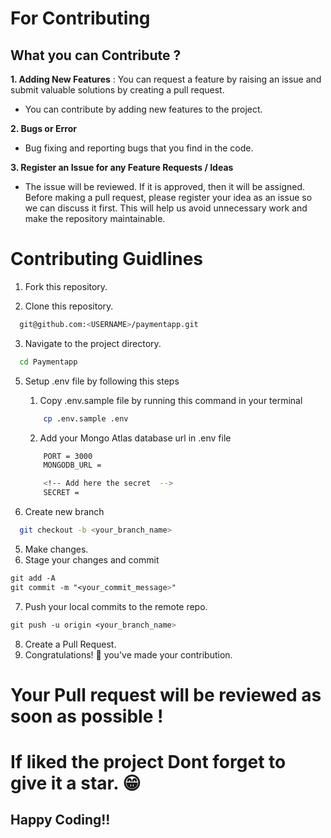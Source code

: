 # For Contributing

## What you can Contribute ?
**1. Adding New Features** : You can request a feature by raising an issue and submit valuable solutions by creating a pull request.
- You can contribute by adding new features to the project.

**2. Bugs or Error**
- Bug fixing and reporting bugs that you find in the code.

**3. Register an Issue for any Feature Requests / Ideas**
- The issue will be reviewed. If it is approved, then it will be assigned.
Before making a pull request, please register your idea as an issue so we can discuss it first. This will help us avoid unnecessary work and make the repository maintainable.

# Contributing Guidlines
1. Fork this repository.

2. Clone this repository.
```bash
  git@github.com:<USERNAME>/paymentapp.git
```

3. Navigate to the project directory.
```bash
  cd Paymentapp
```

5. Setup .env file by following this steps
    1. Copy .env.sample file by running this command in your terminal 
    ```bash
        cp .env.sample .env
    ```

    2. Add your Mongo Atlas database url in .env file
    ```bash
        PORT = 3000
        MONGODB_URL = 

        <!-- Add here the secret  -->
        SECRET = 
    ```
4. Create new branch
```bash
  git checkout -b <your_branch_name>
```

5. Make changes.
6. Stage your changes and commit
```css
git add -A
git commit -m "<your_commit_message>"
```
7. Push your local commits to the remote repo.
```css
git push -u origin <your_branch_name>
```
8. Create a Pull Request.
9. Congratulations! 🎉 you've made your contribution.

# Your Pull request will be reviewed as soon as possible !

# If liked the project Dont  forget to give it a star. 😁

## Happy Coding!!